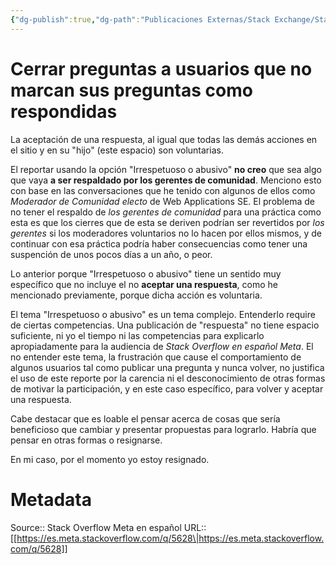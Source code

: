```yaml
---
{"dg-publish":true,"dg-path":"Publicaciones Externas/Stack Exchange/Stack Overflow en español/Stack Overflow en español Meta/es.meta.stackoverflow.com-5628.md","permalink":"/publicaciones-externas/stack-exchange/stack-overflow-en-espanol/stack-overflow-en-espanol-meta/es-meta-stackoverflow-com-5628/","title":"Cerrar preguntas a usuarios que no marcan sus preguntas como respondidas","hide":true,"noteIcon":"default","created":"2024-04-03T12:49:10.374-06:00","updated":"2024-04-05T16:43:58.215-06:00"}
---
```


# Cerrar preguntas a usuarios que no marcan sus preguntas como respondidas

La aceptación de una respuesta, al igual que todas las demás acciones en el sitio y en su "hijo" (este espacio) son voluntarias.

El reportar usando la opción "Irrespetuoso o abusivo" **no creo** que sea algo que vaya **a ser respaldado por los gerentes de comunidad**. Menciono esto con base en las conversaciones que he tenido con algunos de ellos como *Moderador de Comunidad electo* de Web Applications SE. El problema de no tener el respaldo de *los gerentes de comunidad* para una práctica como esta es que los cierres que de esta se deriven podrían ser revertidos por *los gerentes* si los moderadores voluntarios no lo hacen por ellos mismos, y de continuar con esa práctica podría haber consecuencias como tener una suspención de unos pocos días a un año, o peor.

Lo anterior porque "Irrespetuoso o abusivo" tiene un sentido muy específico que no incluye el no **aceptar una respuesta**, como he mencionado previamente, porque dicha acción es voluntaria.

El tema "Irrespetuoso o abusivo" es un tema complejo. Entenderlo require de ciertas competencias. Una publicación de "respuesta" no tiene espacio suficiente, ni yo el tiempo ni las competencias para explicarlo apropiadamente para la audiencia de *Stack Overflow en español Meta*. El no entender este tema, la frustración que cause el comportamiento de algunos usuarios tal como publicar una pregunta y nunca volver, no justifica el uso de este reporte por la carencia ni el desconocimiento de otras formas de motivar la participación, y en este caso específico, para volver y aceptar una respuesta.

Cabe destacar que es loable el pensar acerca de cosas que sería beneficioso que cambiar y presentar propuestas para lograrlo. Habría que pensar en otras formas o resignarse.

En mi caso, por el momento yo estoy resignado.

# Metadata
Source:: Stack Overflow Meta en español
URL:: [[https://es.meta.stackoverflow.com/q/5628\|https://es.meta.stackoverflow.com/q/5628]]

